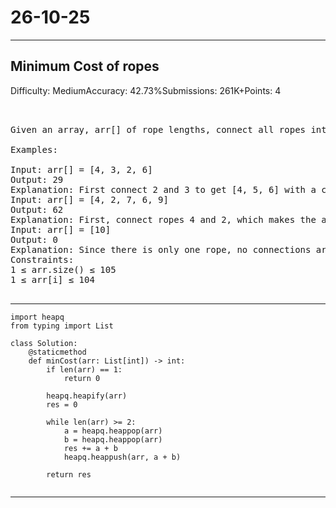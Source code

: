 # 26-10-25
---
## Minimum Cost of ropes
Difficulty: MediumAccuracy: 42.73%Submissions: 261K+Points: 4

<pre>


Given an array, arr[] of rope lengths, connect all ropes into a single rope with the minimum total cost. The cost to connect two ropes is the sum of their lengths. 

Examples:

Input: arr[] = [4, 3, 2, 6]
Output: 29
Explanation: First connect 2 and 3 to get [4, 5, 6] with a cost of 5, then connect 4 and 5 to get [9, 6] with a cost of 9, and finally connect 9 and 6 to get one rope with a cost of 15, giving a total minimum cost of 29. Any other order, such as connecting 4 and 6 first, results in a higher total cost of 38.
Input: arr[] = [4, 2, 7, 6, 9]
Output: 62 
Explanation: First, connect ropes 4 and 2, which makes the array [6, 7, 6, 9]. Cost of this operation 4 + 2 = 6. Next, add ropes 6 and 6, which results in [12, 7, 9]. Cost of this operation 6 + 6 = 12. Then, add 7 and 9, which makes the array [12,16]. Cost of this operation 7 + 9 = 16. And finally, add these two which gives [28]. Hence, the total cost is 6 + 12 + 16 + 28 = 62.
Input: arr[] = [10]
Output: 0
Explanation: Since there is only one rope, no connections are needed, so the cost is 0.
Constraints:
1 ≤ arr.size() ≤ 105
1 ≤ arr[i] ≤ 104
    
</pre>

---
```
import heapq
from typing import List

class Solution:
    @staticmethod
    def minCost(arr: List[int]) -> int:
        if len(arr) == 1:
            return 0

        heapq.heapify(arr)
        res = 0

        while len(arr) >= 2:
            a = heapq.heappop(arr)
            b = heapq.heappop(arr)
            res += a + b
            heapq.heappush(arr, a + b)

        return res
        
```
---
